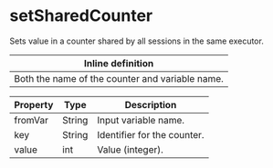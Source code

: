 ---
---
# setSharedCounter

Sets value in a counter shared by all sessions in the same executor.

| Inline definition |
| -------- |
| Both the name of the counter and variable name. |


| Property | Type | Description |
| ------- | ------- | -------- |
| fromVar | String | Input variable name. |
| key | String | Identifier for the counter. |
| value | int | Value (integer). |

